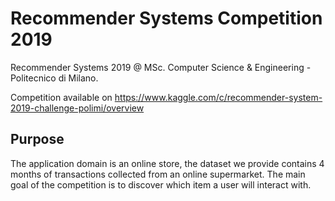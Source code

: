 # Recommender Systems Competition 2019

Recommender Systems 2019 @ MSc. Computer Science &amp; Engineering - Politecnico di Milano.

Competition available on https://www.kaggle.com/c/recommender-system-2019-challenge-polimi/overview

## Purpose

The application domain is an online store, the dataset we provide contains 4 months of transactions collected from an online supermarket. The main goal of the competition is to discover which item a user will interact with.

